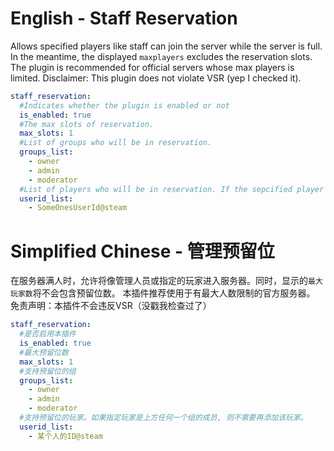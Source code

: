 # English - Staff Reservation
  Allows specified players like staff can join the server while the server is full. In the meantime, the displayed `maxplayers` excludes the reservation slots.
  The plugin is recommended for official servers whose max players is limited.
  Disclaimer: This plugin does not violate VSR (yep I checked it).
  
  ```yaml
  staff_reservation:
    #Indicates whether the plugin is enabled or not
    is_enabled: true
    #The max slots of reservation.
    max_slots: 1
    #List of groups who will be in reservation.
    groups_list:
      - owner
      - admin
      - moderator
    #List of players who will be in reservation. If the sepcified player is a member of any group above, you don't need to add him.
    userid_list:
      - SomeOnesUserId@steam
  ```
  
  # Simplified Chinese - 管理预留位
  在服务器满人时，允许将像管理人员或指定的玩家进入服务器。同时，显示的`最大玩家数`将不会包含预留位数。
  本插件推荐使用于有最大人数限制的官方服务器。
  免责声明：本插件不会违反VSR（没戳我检查过了）
  
  ```yaml
  staff_reservation:
    #是否启用本插件
    is_enabled: true
    #最大预留位数
    max_slots: 1
    #支持预留位的组
    groups_list:
      - owner
      - admin
      - moderator
    #支持预留位的玩家。如果指定玩家是上方任何一个组的成员, 则不需要再添加该玩家。
    userid_list:
      - 某个人的ID@steam
  ```
